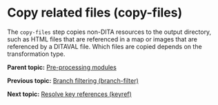 # Copy related files \(copy-files\)

The `copy-files` step copies non-DITA resources to the output directory, such as HTML files that are referenced in a map or images that are referenced by a DITAVAL file. Which files are copied depends on the transformation type.

**Parent topic:** [Pre-processing modules](../reference/preprocessing.md)

**Previous topic:** [Branch filtering \(branch-filter\)](../reference/preprocess-branch-filter.md)

**Next topic:** [Resolve key references \(keyref\)](../reference/preprocess-keyref.md)

